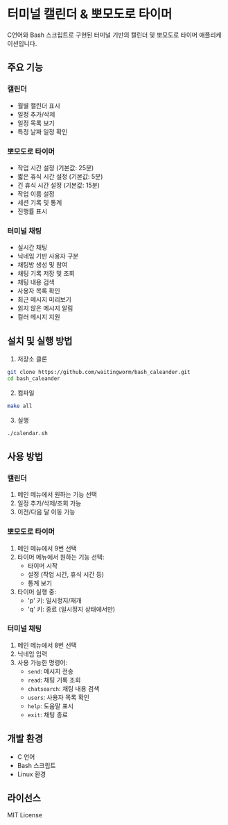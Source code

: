# 터미널 캘린더 & 뽀모도로 타이머

C언어와 Bash 스크립트로 구현된 터미널 기반의 캘린더 및 뽀모도로 타이머 애플리케이션입니다.

## 주요 기능

### 캘린더
- 월별 캘린더 표시
- 일정 추가/삭제
- 일정 목록 보기
- 특정 날짜 일정 확인

### 뽀모도로 타이머
- 작업 시간 설정 (기본값: 25분)
- 짧은 휴식 시간 설정 (기본값: 5분)
- 긴 휴식 시간 설정 (기본값: 15분)
- 작업 이름 설정
- 세션 기록 및 통계
- 진행률 표시

### 터미널 채팅
- 실시간 채팅
- 닉네임 기반 사용자 구분
- 채팅방 생성 및 참여
- 채팅 기록 저장 및 조회
- 채팅 내용 검색
- 사용자 목록 확인
- 최근 메시지 미리보기
- 읽지 않은 메시지 알림
- 컬러 메시지 지원

## 설치 및 실행 방법

1. 저장소 클론
```bash
git clone https://github.com/waitingworm/bash_caleander.git
cd bash_caleander
```

2. 컴파일
```bash
make all
```

3. 실행
```bash
./calendar.sh
```

## 사용 방법

### 캘린더
1. 메인 메뉴에서 원하는 기능 선택
2. 일정 추가/삭제/조회 가능
3. 이전/다음 달 이동 가능

### 뽀모도로 타이머
1. 메인 메뉴에서 9번 선택
2. 타이머 메뉴에서 원하는 기능 선택:
   - 타이머 시작
   - 설정 (작업 시간, 휴식 시간 등)
   - 통계 보기
3. 타이머 실행 중:
   - 'p' 키: 일시정지/재개
   - 'q' 키: 종료 (일시정지 상태에서만)

### 터미널 채팅
1. 메인 메뉴에서 8번 선택
2. 닉네임 입력
3. 사용 가능한 명령어:
   - `send`: 메시지 전송
   - `read`: 채팅 기록 조회
   - `chatsearch`: 채팅 내용 검색
   - `users`: 사용자 목록 확인
   - `help`: 도움말 표시
   - `exit`: 채팅 종료

## 개발 환경
- C 언어
- Bash 스크립트
- Linux 환경

## 라이선스
MIT License 